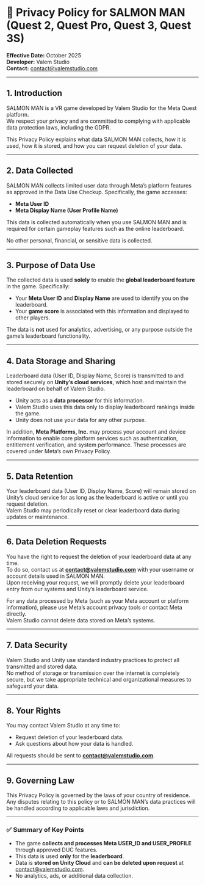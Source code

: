 # 🧾 Privacy Policy for SALMON MAN (Quest 2, Quest Pro, Quest 3, Quest 3S)

**Effective Date:** October 2025  
**Developer:** Valem Studio  
**Contact:** [contact@valemstudio.com](mailto:contact@valemstudio.com)

---

## 1. Introduction

SALMON MAN is a VR game developed by Valem Studio for the Meta Quest platform.  
We respect your privacy and are committed to complying with applicable data protection laws, including the GDPR.

This Privacy Policy explains what data SALMON MAN collects, how it is used, how it is stored, and how you can request deletion of your data.

---

## 2. Data Collected

SALMON MAN collects limited user data through Meta’s platform features as approved in the Data Use Checkup. Specifically, the game accesses:

- **Meta User ID**  
- **Meta Display Name (User Profile Name)**

This data is collected automatically when you use SALMON MAN and is required for certain gameplay features such as the online leaderboard.

No other personal, financial, or sensitive data is collected.

---

## 3. Purpose of Data Use

The collected data is used **solely** to enable the **global leaderboard feature** in the game. Specifically:

- Your **Meta User ID** and **Display Name** are used to identify you on the leaderboard.  
- Your **game score** is associated with this information and displayed to other players.

The data is **not** used for analytics, advertising, or any purpose outside the game’s leaderboard functionality.

---

## 4. Data Storage and Sharing

Leaderboard data (User ID, Display Name, Score) is transmitted to and stored securely on **Unity’s cloud services**, which host and maintain the leaderboard on behalf of Valem Studio.

- Unity acts as a **data processor** for this information.  
- Valem Studio uses this data only to display leaderboard rankings inside the game.  
- Unity does not use your data for any other purpose.

In addition, **Meta Platforms, Inc.** may process your account and device information to enable core platform services such as authentication, entitlement verification, and system performance. These processes are covered under Meta’s own Privacy Policy.

---

## 5. Data Retention

Your leaderboard data (User ID, Display Name, Score) will remain stored on Unity’s cloud service for as long as the leaderboard is active or until you request deletion.  
Valem Studio may periodically reset or clear leaderboard data during updates or maintenance.

---

## 6. Data Deletion Requests

You have the right to request the deletion of your leaderboard data at any time.  
To do so, contact us at **[contact@valemstudio.com](mailto:contact@valemstudio.com)** with your username or account details used in SALMON MAN.  
Upon receiving your request, we will promptly delete your leaderboard entry from our systems and Unity’s leaderboard service.

For any data processed by Meta (such as your Meta account or platform information), please use Meta’s account privacy tools or contact Meta directly.  
Valem Studio cannot delete data stored on Meta’s systems.

---

## 7. Data Security

Valem Studio and Unity use standard industry practices to protect all transmitted and stored data.  
No method of storage or transmission over the internet is completely secure, but we take appropriate technical and organizational measures to safeguard your data.

---

## 8. Your Rights

You may contact Valem Studio at any time to:

- Request deletion of your leaderboard data.  
- Ask questions about how your data is handled.

All requests should be sent to **[contact@valemstudio.com](mailto:contact@valemstudio.com)**.

---

## 9. Governing Law

This Privacy Policy is governed by the laws of your country of residence.  
Any disputes relating to this policy or to SALMON MAN’s data practices will be handled according to applicable laws and jurisdiction.

---

### ✅ Summary of Key Points

- The game **collects and processes Meta USER_ID and USER_PROFILE** through approved DUC features.  
- This data is used **only** for the **leaderboard**.  
- Data is **stored on Unity Cloud** and **can be deleted upon request** at [contact@valemstudio.com](mailto:contact@valemstudio.com).  
- No analytics, ads, or additional data collection.
